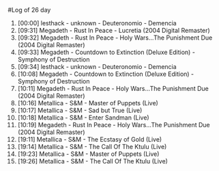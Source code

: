 #Log of 26 day

1. [00:00] lesthack - unknown - Deuteronomio - Demencia
1. [09:31] Megadeth - Rust In Peace - Lucretia (2004 Digital Remaster)
1. [09:32] Megadeth - Rust In Peace - Holy Wars...The Punishment Due (2004 Digital Remaster)
1. [09:33] Megadeth - Countdown to Extinction (Deluxe Edition) - Symphony of Destruction
1. [09:34] lesthack - unknown - Deuteronomio - Demencia
1. [10:08] Megadeth - Countdown to Extinction (Deluxe Edition) - Symphony of Destruction
1. [10:11] Megadeth - Rust In Peace - Holy Wars...The Punishment Due (2004 Digital Remaster)
1. [10:16] Metallica - S&M - Master of Puppets (Live)
1. [10:17] Metallica - S&M - Sad but True (Live)
1. [10:18] Metallica - S&M - Enter Sandman (Live)
1. [10:19] Megadeth - Rust In Peace - Holy Wars...The Punishment Due (2004 Digital Remaster)
1. [19:11] Metallica - S&M - The Ecstasy of Gold (Live)
1. [19:14] Metallica - S&M - The Call Of The Ktulu (Live)
1. [19:23] Metallica - S&M - Master of Puppets (Live)
1. [19:26] Metallica - S&M - The Call Of The Ktulu (Live)
